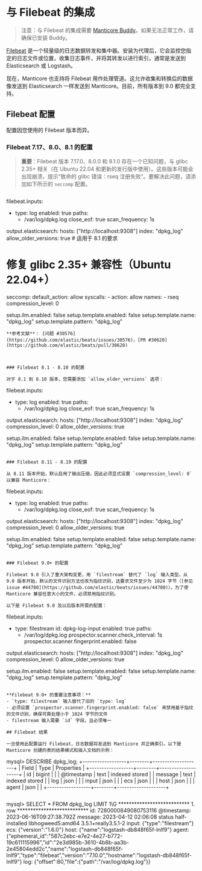 # 与 Filebeat 的集成

> 注意：与 Filebeat 的集成需要 [Manticore Buddy](../Installation/Manticore_Buddy.md)。如果无法正常工作，请确保已安装 Buddy。

[Filebeat](https://www.elastic.co/beats/filebeat) 是一个轻量级的日志数据转发和集中器。安装为代理后，它会监控您指定的日志文件或位置，收集日志事件，并将其转发以进行索引，通常是发送到 Elasticsearch 或 Logstash。

现在，Manticore 也支持将 Filebeat 用作处理管道。这允许收集和转换后的数据像发送到 Elasticsearch 一样发送到 Manticore。目前，所有版本到 9.0 都完全支持。

## Filebeat 配置

配置因您使用的 Filebeat 版本而异。

### Filebeat 7.17、8.0、8.1 的配置

> **重要**：Filebeat 版本 7.17.0、8.0.0 和 8.1.0 存在一个已知问题，与 glibc 2.35+ 相关（在 Ubuntu 22.04 和更新的发行版中使用）。这些版本可能会出现崩溃，提示“致命的 glibc 错误：rseq 注册失败”。要解决此问题，请添加如下所示的 `seccomp` 配置。

```yaml
```
filebeat.inputs:
- type: log
  enabled: true
  paths:
    - /var/log/dpkg.log
  close_eof: true
  scan_frequency: 1s

output.elasticsearch:
  hosts: ["http://localhost:9308"]
  index: "dpkg_log"
  allow_older_versions: true  # 适用于 8.1 的要求

# 修复 glibc 2.35+ 兼容性（Ubuntu 22.04+）
seccomp:
  default_action: allow
  syscalls:
    - action: allow
      names:
        - rseq
  compression_level: 0

setup.ilm.enabled: false
setup.template.enabled: false
setup.template.name: "dpkg_log"
setup.template.pattern: "dpkg_log"
```
**参考文献**： [问题 #30576](https://github.com/elastic/beats/issues/30576)，[PR #30620](https://github.com/elastic/beats/pull/30620)



### Filebeat 8.1 - 8.10 的配置

对于 8.1 到 8.10 版本，您需要添加 `allow_older_versions` 选项：

```
filebeat.inputs:
- type: log
  enabled: true
  paths:
    - /var/log/dpkg.log
  close_eof: true
  scan_frequency: 1s

output.elasticsearch:
  hosts: ["http://localhost:9308"]
  index: "dpkg_log"
  compression_level: 0
  allow_older_versions: true

setup.ilm.enabled: false
setup.template.enabled: false
setup.template.name: "dpkg_log"
setup.template.pattern: "dpkg_log"
```

### Filebeat 8.11 - 8.19 的配置

从 8.11 版本开始，默认启用了输出压缩，因此必须显式设置 `compression_level: 0` 以兼容 Manticore：

```
filebeat.inputs:
- type: log
  enabled: true
  paths:
    - /var/log/dpkg.log
  close_eof: true
  scan_frequency: 1s

output.elasticsearch:
  hosts: ["http://localhost:9308"]
  index: "dpkg_log"
  compression_level: 0
  allow_older_versions: true

setup.ilm.enabled: false
setup.template.enabled: false
setup.template.name: "dpkg_log"
setup.template.pattern: "dpkg_log"
```

### Filebeat 9.0+ 的配置

Filebeat 9.0 引入了重大架构变更，用 `filestream` 替代了 `log` 输入类型。从 9.0 版本开始，默认的文件识别方法也改为指纹识别，这要求文件至少为 1024 字节（[参见 issue #44780](https://github.com/elastic/beats/issues/44780)）。为了使 Manticore 兼容任意大小的文件，必须禁用指纹识别。

以下是 Filebeat 9.0 及以后版本所需的配置：

```
filebeat.inputs:
- type: filestream
  id: dpkg-log-input
  enabled: true
  paths:
    - /var/log/dpkg.log
  prospector.scanner.check_interval: 1s
  prospector.scanner.fingerprint.enabled: false

output.elasticsearch:
  hosts: ["http://localhost:9308"]
  index: "dpkg_log"
  compression_level: 0
  allow_older_versions: true

setup.ilm.enabled: false
setup.template.enabled: false
setup.template.name: "dpkg_log"
setup.template.pattern: "dpkg_log"
```

**Filebeat 9.0+ 的重要注意事项：**
- `type: filestream` 输入替代了旧的 `type: log`
- 必须设置 `prospector.scanner.fingerprint.enabled: false` 来禁用基于指纹的文件识别，确保可靠处理小于 1024 字节的文件
- filestream 输入需要 `id` 字段，且必须唯一

## Filebeat 结果

一旦使用此配置运行 Filebeat，日志数据将发送到 Manticore 并正确索引。以下是 Manticore 创建的表的结果模式和插入文档的示例：

```
mysql> DESCRIBE dpkg_log;
+------------------+--------+--------------------+
| Field            | Type   | Properties         |
+------------------+--------+--------------------+
| id               | bigint |                    |
| @timestamp       | text   | indexed stored     |
| message          | text   | indexed stored     |
| log              | json   |                    |
| input            | json   |                    |
| ecs              | json   |                    |
| host             | json   |                    |
| agent            | json   |                    |
+------------------+--------+--------------------+
```

```
mysql> SELECT * FROM dpkg_log LIMIT 1\G
*************************** 1. row ***************************
id: 7280000849080753116
@timestamp: 2023-06-16T09:27:38.792Z
message: 2023-04-12 02:06:08 status half-installed libhogweed5:amd64 3.5.1+really3.5.1-2
input: {"type":"filestream"}
ecs: {"version":"1.6.0"}
host: {"name":"logstash-db848f65f-lnlf9"}
agent: {"ephemeral_id":"587c2ebc-e7e2-4e27-b772-19c611115996","id":"2e3d985b-3610-4b8b-aa3b-2e45804edd2c","name":"logstash-db848f65f-lnlf9","type":"filebeat","version":"7.10.0","hostname":"logstash-db848f65f-lnlf9"}
log: {"offset":80,"file":{"path":"/var/log/dpkg.log"}}
```
